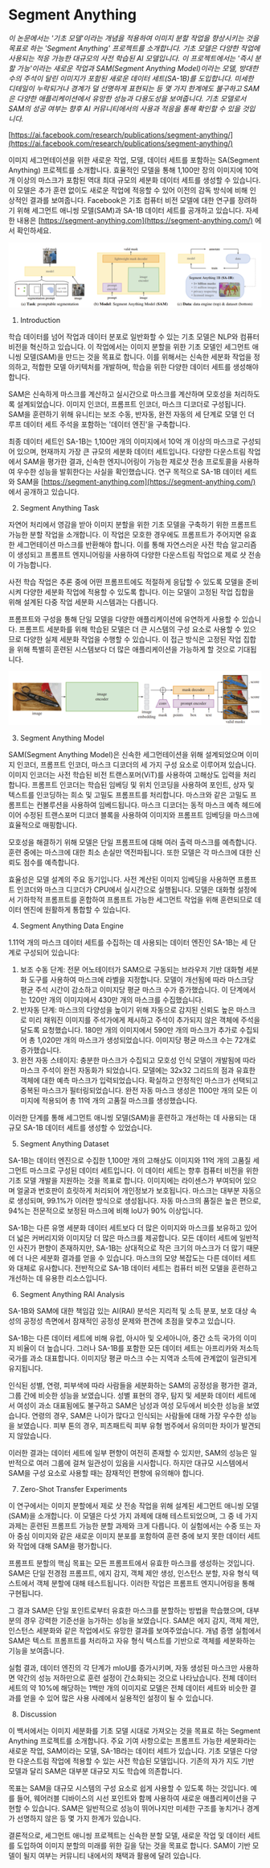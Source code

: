 # Segment Anything

*이 논문에서는 '기초 모델'이라는 개념을 적용하여 이미지 분할 작업을 향상시키는 것을 목표로 하는 'Segment Anything' 프로젝트를 소개합니다. 기초 모델은 다양한 작업에 사용되는 적응 가능한 대규모의 사전 학습된 AI 모델입니다. 이 프로젝트에서는 '즉시 분할 가능'이라는 새로운 작업과 SAM(Segment Anything Model)이라는 모델, 방대한 수의 주석이 달린 이미지가 포함된 새로운 데이터 세트(SA-1B)를 도입합니다. 미세한 디테일이 누락되거나 경계가 덜 선명하게 표현되는 등 몇 가지 한계에도 불구하고 SAM은 다양한 애플리케이션에서 유망한 성능과 다용도성을 보여줍니다. 기초 모델로서 SAM의 성공 여부는 향후 AI 커뮤니티에서의 사용과 적응을 통해 확인할 수 있을 것입니다.*

[https://ai.facebook.com/research/publications/segment-anything/](https://ai.facebook.com/research/publications/segment-anything/)

이미지 세그먼테이션을 위한 새로운 작업, 모델, 데이터 세트를 포함하는 SA(Segment Anything) 프로젝트를 소개합니다. 효율적인 모델을 통해 1,100만 장의 이미지에 10억 개 이상의 마스크가 포함된 역대 최대 규모의 세분화 데이터 세트를 생성할 수 있습니다. 이 모델은 추가 훈련 없이도 새로운 작업에 적응할 수 있어 이전의 감독 방식에 비해 인상적인 결과를 보여줍니다. Facebook은 기초 컴퓨터 비전 모델에 대한 연구를 장려하기 위해 세그먼트 애니씽 모델(SAM)과 SA-1B 데이터 세트를 공개하고 있습니다. 자세한 내용은 [https://segment-anything.com](https://segment-anything.com/) 에서 확인하세요.

![Untitled](Segment%20Anything%203e323fbf08a74c11bb529ba0311a35ac/Untitled.png)

1. Introduction

학습 데이터를 넘어 작업과 데이터 분포로 일반화할 수 있는 기초 모델은 NLP와 컴퓨터 비전을 혁신하고 있습니다. 이 작업에서는 이미지 분할을 위한 기초 모델인 세그먼트 애니씽 모델(SAM)을 만드는 것을 목표로 합니다. 이를 위해서는 신속한 세분화 작업을 정의하고, 적합한 모델 아키텍처를 개발하며, 학습을 위한 다양한 데이터 세트를 생성해야 합니다.

SAM은 신속하게 마스크를 계산하고 실시간으로 마스크를 계산하며 모호성을 처리하도록 설계되었습니다. 이미지 인코더, 프롬프트 인코더, 마스크 디코더로 구성됩니다. SAM을 훈련하기 위해 유니티는 보조 수동, 반자동, 완전 자동의 세 단계로 모델 인 더 루프 데이터 세트 주석을 포함하는 '데이터 엔진'을 구축합니다.

최종 데이터 세트인 SA-1B는 1,100만 개의 이미지에서 10억 개 이상의 마스크로 구성되어 있으며, 현재까지 가장 큰 규모의 세분화 데이터 세트입니다. 다양한 다운스트림 작업에서 SAM을 평가한 결과, 신속한 엔지니어링이 가능한 제로샷 전송 프로토콜을 사용하여 우수한 성능을 발휘한다는 사실을 확인했습니다. 연구 목적으로 SA-1B 데이터 세트와 SAM을 [https://segment-anything.com](https://segment-anything.com/) 에서 공개하고 있습니다.

2. Segment Anything Task

자연어 처리에서 영감을 받아 이미지 분할을 위한 기초 모델을 구축하기 위한 프롬프트 가능한 분할 작업을 소개합니다. 이 작업은 모호한 경우에도 프롬프트가 주어지면 유효한 세그먼테이션 마스크를 반환해야 합니다. 이를 통해 자연스러운 사전 학습 알고리즘이 생성되고 프롬프트 엔지니어링을 사용하여 다양한 다운스트림 작업으로 제로 샷 전송이 가능합니다.

사전 학습 작업은 추론 중에 어떤 프롬프트에도 적절하게 응답할 수 있도록 모델을 준비시켜 다양한 세분화 작업에 적용할 수 있도록 합니다. 이는 모델이 고정된 작업 집합을 위해 설계된 다중 작업 세분화 시스템과는 다릅니다.

프롬프트와 구성을 통해 단일 모델을 다양한 애플리케이션에 유연하게 사용할 수 있습니다. 프롬프트 세분화를 위해 학습된 모델은 더 큰 시스템의 구성 요소로 사용할 수 있으므로 다양한 실제 세분화 작업을 수행할 수 있습니다. 이 접근 방식은 고정된 작업 집합을 위해 특별히 훈련된 시스템보다 더 많은 애플리케이션을 가능하게 할 것으로 기대됩니다.

![Untitled](Segment%20Anything%203e323fbf08a74c11bb529ba0311a35ac/Untitled%201.png)

3. Segment Anything Model

SAM(Segment Anything Model)은 신속한 세그먼테이션을 위해 설계되었으며 이미지 인코더, 프롬프트 인코더, 마스크 디코더의 세 가지 구성 요소로 이루어져 있습니다. 이미지 인코더는 사전 학습된 비전 트랜스포머(ViT)를 사용하여 고해상도 입력을 처리합니다. 프롬프트 인코더는 학습된 임베딩 및 위치 인코딩을 사용하여 포인트, 상자 및 텍스트를 인코딩하는 희소 및 고밀도 프롬프트를 처리합니다. 마스크와 같은 고밀도 프롬프트는 컨볼루션을 사용하여 임베드됩니다. 마스크 디코더는 동적 마스크 예측 헤드에 이어 수정된 트랜스포머 디코더 블록을 사용하여 이미지와 프롬프트 임베딩을 마스크에 효율적으로 매핑합니다.

모호성을 해결하기 위해 모델은 단일 프롬프트에 대해 여러 출력 마스크를 예측합니다. 훈련 중에는 마스크에 대한 최소 손실만 역전파됩니다. 또한 모델은 각 마스크에 대한 신뢰도 점수를 예측합니다.

효율성은 모델 설계의 주요 동기입니다. 사전 계산된 이미지 임베딩을 사용하면 프롬프트 인코더와 마스크 디코더가 CPU에서 실시간으로 실행됩니다. 모델은 대화형 설정에서 기하학적 프롬프트를 혼합하여 프롬프트 가능한 세그먼트 작업을 위해 훈련되므로 데이터 엔진에 원활하게 통합할 수 있습니다.

4. Segment Anything Data Engine

1.11억 개의 마스크 데이터 세트를 수집하는 데 사용되는 데이터 엔진인 SA-1B는 세 단계로 구성되어 있습니다:

1. 보조 수동 단계: 전문 어노테이터가 SAM으로 구동되는 브라우저 기반 대화형 세분화 도구를 사용하여 마스크에 라벨을 지정합니다. 모델이 개선됨에 따라 마스크당 평균 주석 시간이 감소하고 이미지당 평균 마스크 수가 증가했습니다. 이 단계에서는 120만 개의 이미지에서 430만 개의 마스크를 수집했습니다.
2. 반자동 단계: 마스크의 다양성을 높이기 위해 자동으로 감지된 신뢰도 높은 마스크로 미리 채워진 이미지를 주석가에게 제시하고 주석이 추가되지 않은 객체에 주석을 달도록 요청했습니다. 180만 개의 이미지에서 590만 개의 마스크가 추가로 수집되어 총 1,020만 개의 마스크가 생성되었습니다. 이미지당 평균 마스크 수는 72개로 증가했습니다.
3. 완전 자동 스테이지: 충분한 마스크가 수집되고 모호성 인식 모델이 개발됨에 따라 마스크 주석이 완전 자동화가 되었습니다. 모델에는 32x32 그리드의 점과 유효한 객체에 대한 예측 마스크가 입력되었습니다. 확실하고 안정적인 마스크가 선택되고 중복된 마스크가 필터링되었습니다. 완전 자동 마스크 생성은 1100만 개의 모든 이미지에 적용되어 총 11억 개의 고품질 마스크를 생성했습니다.

이러한 단계를 통해 세그먼트 애니씽 모델(SAM)을 훈련하고 개선하는 데 사용되는 대규모 SA-1B 데이터 세트를 생성할 수 있었습니다.

5. Segment Anything Dataset

SA-1B는 데이터 엔진으로 수집한 1,100만 개의 고해상도 이미지와 11억 개의 고품질 세그먼트 마스크로 구성된 데이터 세트입니다. 이 데이터 세트는 향후 컴퓨터 비전을 위한 기초 모델 개발을 지원하는 것을 목표로 합니다. 이미지에는 라이센스가 부여되어 있으며 얼굴과 번호판이 흐릿하게 처리되어 개인정보가 보호됩니다. 마스크는 대부분 자동으로 생성되며, 99.1%가 이러한 방식으로 생성됩니다. 자동 마스크의 품질은 높은 편으로, 94%는 전문적으로 보정된 마스크에 비해 IoU가 90% 이상입니다.

SA-1B는 다른 유명 세분화 데이터 세트보다 더 많은 이미지와 마스크를 보유하고 있어 더 넓은 커버리지와 이미지당 더 많은 마스크를 제공합니다. 모든 데이터 세트에 일반적인 사진가 편향이 존재하지만, SA-1B는 상대적으로 작은 크기의 마스크가 더 많기 때문에 더 나은 세분화 결과를 얻을 수 있습니다. 마스크의 모양 복잡도는 다른 데이터 세트와 대체로 유사합니다. 전반적으로 SA-1B 데이터 세트는 컴퓨터 비전 모델을 훈련하고 개선하는 데 유용한 리소스입니다.

6. Segment Anything RAI Analysis

SA-1B와 SAM에 대한 책임감 있는 AI(RAI) 분석은 지리적 및 소득 분포, 보호 대상 속성의 공정성 측면에서 잠재적인 공정성 문제와 편견에 초점을 맞추고 있습니다.

SA-1B는 다른 데이터 세트에 비해 유럽, 아시아 및 오세아니아, 중간 소득 국가의 이미지 비율이 더 높습니다. 그러나 SA-1B를 포함한 모든 데이터 세트는 아프리카와 저소득 국가를 과소 대표합니다. 이미지당 평균 마스크 수는 지역과 소득에 관계없이 일관되게 유지됩니다.

인식된 성별, 연령, 피부색에 따라 사람들을 세분화하는 SAM의 공정성을 평가한 결과, 그룹 간에 비슷한 성능을 보였습니다. 성별 표현의 경우, 탐지 및 세분화 데이터 세트에서 여성이 과소 대표됨에도 불구하고 SAM은 남성과 여성 모두에서 비슷한 성능을 보였습니다. 연령의 경우, SAM은 나이가 많다고 인식되는 사람들에 대해 가장 우수한 성능을 보였습니다. 피부 톤의 경우, 피츠패트릭 피부 유형 범주에서 유의미한 차이가 발견되지 않았습니다.

이러한 결과는 데이터 세트에 일부 편향이 여전히 존재할 수 있지만, SAM의 성능은 일반적으로 여러 그룹에 걸쳐 일관성이 있음을 시사합니다. 하지만 대규모 시스템에서 SAM을 구성 요소로 사용할 때는 잠재적인 편향에 유의해야 합니다.

7. Zero-Shot Transfer Experiments

이 연구에서는 이미지 분할에서 제로 샷 전송 작업을 위해 설계된 세그먼트 애니씽 모델(SAM)을 소개합니다. 이 모델은 다섯 가지 과제에 대해 테스트되었으며, 그 중 네 가지 과제는 훈련된 프롬프트 가능한 분할 과제와 크게 다릅니다. 이 실험에서는 수중 또는 자아 중심 이미지와 같은 새로운 이미지 분포를 포함하여 훈련 중에 보지 못한 데이터 세트와 작업에 대해 SAM을 평가합니다.

프롬프트 분할의 핵심 목표는 모든 프롬프트에서 유효한 마스크를 생성하는 것입니다. SAM은 단일 전경점 프롬프트, 에지 감지, 객체 제안 생성, 인스턴스 분할, 자유 형식 텍스트에서 객체 분할에 대해 테스트됩니다. 이러한 작업은 프롬프트 엔지니어링을 통해 구현됩니다.

그 결과 SAM은 단일 포인트로부터 유효한 마스크를 분할하는 방법을 학습했으며, 대부분의 경우 강력한 기준선을 능가하는 성능을 보였습니다. SAM은 에지 감지, 객체 제안, 인스턴스 세분화와 같은 작업에서도 유망한 결과를 보여주었습니다. 개념 증명 실험에서 SAM은 텍스트 프롬프트를 처리하고 자유 형식 텍스트를 기반으로 객체를 세분화하는 기능을 보여줍니다.

실험 결과, 데이터 엔진의 각 단계가 mIoU를 증가시키며, 자동 생성된 마스크만 사용하면 약간의 성능 저하만으로 훈련 설정이 간소화되는 것으로 나타났습니다. 전체 데이터 세트의 약 10%에 해당하는 1백만 개의 이미지로 모델은 전체 데이터 세트와 비슷한 결과를 얻을 수 있어 많은 사용 사례에서 실용적인 설정이 될 수 있습니다.

8. Discussion

이 백서에서는 이미지 세분화를 기초 모델 시대로 가져오는 것을 목표로 하는 Segment Anything 프로젝트를 소개합니다. 주요 기여 사항으로는 프롬프트 가능한 세분화라는 새로운 작업, SAM이라는 모델, SA-1B라는 데이터 세트가 있습니다. 기초 모델은 다양한 다운스트림 작업에 적용할 수 있는 사전 학습된 모델입니다. 기존의 자가 지도 기반 모델과 달리 SAM은 대부분 대규모 지도 학습에 의존합니다.

목표는 SAM을 대규모 시스템의 구성 요소로 쉽게 사용할 수 있도록 하는 것입니다. 예를 들어, 웨어러블 디바이스의 시선 포인트와 함께 사용하여 새로운 애플리케이션을 구현할 수 있습니다. SAM은 일반적으로 성능이 뛰어나지만 미세한 구조를 놓치거나 경계가 선명하지 않은 등 몇 가지 한계가 있습니다.

결론적으로, 세그먼트 애니씽 프로젝트는 신속한 분할 모델, 새로운 작업 및 데이터 세트를 도입하여 이미지 분할의 미래를 위한 길을 닦는 것을 목표로 합니다. SAM이 기반 모델이 될지 여부는 커뮤니티 내에서의 채택과 활용에 달려 있습니다.